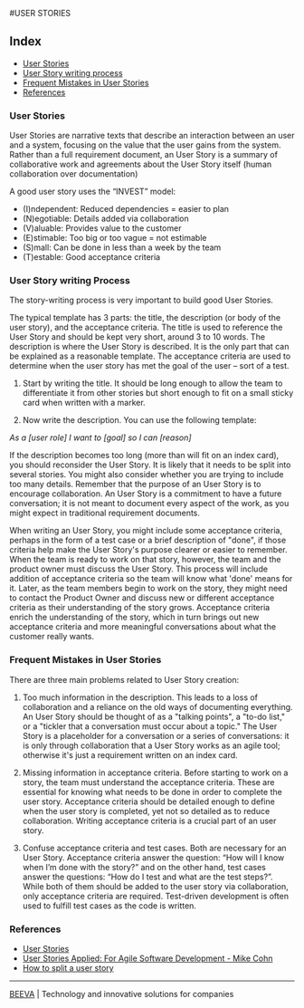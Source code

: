 #USER STORIES

## Index
* [User Stories](#user-stories)
* [User Story writing process](#user-story-writing-process)
* [Frequent Mistakes in User Stories](#frequent-mistakes-in-user-stories)
* [References](#references)

### User Stories

User Stories are narrative texts that describe an interaction between an user and a system, focusing on the value that the user gains from the system. Rather than a full requirement document, an User Story is a summary of collaborative work and agreements about the User Story itself (human collaboration over documentation)

A good user story uses the “INVEST” model:

* (I)ndependent: Reduced dependencies  = easier to plan
* (N)egotiable: Details added via collaboration
* (V)aluable: Provides value to the customer
* (E)stimable: Too big or too vague = not estimable
* (S)mall: Can be done in less than a week by the team
* (T)estable: Good acceptance criteria

### User Story writing Process

The story-writing process is very important to build good User Stories.

The typical template has 3 parts: the title, the description (or body of the user story), and the acceptance criteria.  The title is used to reference the User Story and should be kept very short, around 3 to 10 words.  The description is where the User Story is described.  It is the only part that can be explained as a reasonable template. The acceptance criteria are used to determine when the user story has met the goal of the user – sort of a test.

1) Start by writing the title. It should be long enough to allow the team to differentiate it from other stories but short enough to fit on a small sticky card when written with a marker.  

2) Now write the description. You can use the following template: 

*As a [user role] I want to [goal] so I can [reason]*

If the description becomes too long (more than will fit on an index card), you should reconsider the User Story. It is likely that it needs to be split into several stories. You might also consider whether you are trying to include too many details. Remember that the purpose of an User Story is to encourage collaboration. An User Story is a commitment to have a future conversation; it is not meant to document every aspect of the work, as you might expect in traditional requirement documents.

When writing an User Story, you might include some acceptance criteria, perhaps in the form of a test case or a brief description of "done", if those criteria help make the User Story's purpose clearer or easier to remember. When the team is ready to work on that story, however, the team and the product owner must discuss the User Story. This process will include addition of acceptance criteria so the team will know what 'done' means for it. Later, as the team members begin to work on the story, they might need to contact the Product Owner and discuss new or different acceptance criteria as their understanding of the story grows. Acceptance criteria enrich the understanding of the story, which in turn brings out new acceptance criteria and more meaningful conversations about what the customer really wants.

### Frequent Mistakes in User Stories

There are three main problems related to User Story creation:

1) Too much information in the description. This leads to a loss of collaboration and a reliance on the old ways of documenting everything. An User Story should be thought of as a "talking points", a "to-do list," or a "tickler that a conversation must occur about a topic."  The User Story is a placeholder for a conversation or a series of conversations: it is only through collaboration that a User Story works as an agile tool; otherwise it's just a requirement written on an index card.

2) Missing information in acceptance criteria. Before starting to work on a story, the team must understand the acceptance criteria. These are essential for knowing what needs to be done in order to complete the user story. Acceptance criteria should be detailed enough to define when the user story is completed, yet not so detailed as to reduce collaboration. Writing acceptance criteria is a crucial part of an user story.

3) Confuse acceptance criteria and test cases. Both are necessary for an User Story. Acceptance criteria answer the question: “How will I know when I’m done with the story?” and on the other hand, test cases answer the questions: “How do I test and what are the test steps?”. While both of them should be added to the user story via collaboration, only acceptance criteria are required. Test-driven development is often used to fulfill test cases as the code is written.


### References

* [User Stories](https://www.mountaingoatsoftware.com/agile/user-stories)
* [User Stories Applied: For Agile Software 
Development - Mike Cohn](https://www.mountaingoatsoftware.com/books/user-stories-applied)
* [How to split a user story](http://www.agileforall.com/wp-content/uploads/2012/01/Story-Splitting-Flowchart.pdf)

___

[BEEVA](https://www.beeva.com) | Technology and innovative solutions for companies
